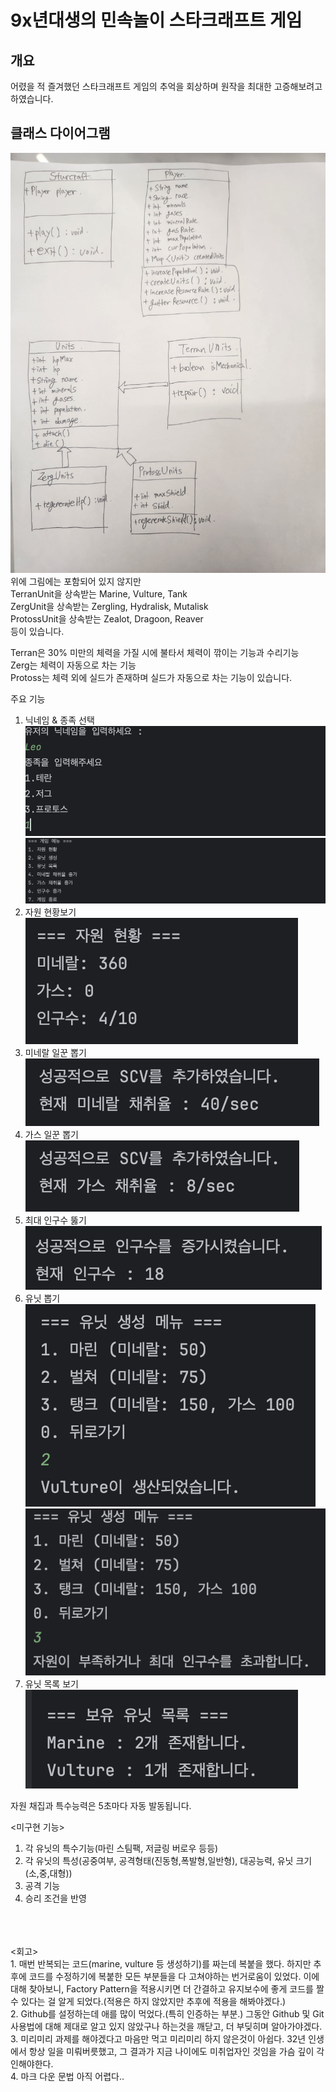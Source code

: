 # <h1> 9x년대생의 민속놀이 스타크래프트 게임 </h1>

<h2>개요</h2>
어렸을 적 즐겨했던 스타크래프트 게임의 추억을 회상하며 원작을 최대한 고증해보려고 하였습니다.

<h2>클래스 다이어그램</h2>

![클래스 다이어그램](KakaoTalk_Photo_2025-02-02-22-14-32.jpeg)
위에 그림에는 포함되어 있지 않지만
<br/>
TerranUnit을 상속받는 Marine, Vulture, Tank
<br/>
ZergUnit을 상속받는 Zergling, Hydralisk, Mutalisk
<br/>
ProtossUnit을 상속받는 Zealot, Dragoon, Reaver
<br/>
등이 있습니다.

Terran은 30% 미만의 체력을 가질 시에 불타서 체력이 깎이는 기능과 수리기능
<br/>
Zerg는 체력이 자동으로 차는 기능
<br/>
Protoss는 체력 외에 실드가 존재하며 실드가 자동으로 차는 기능이 있습니다.
<br/>

주요 기능
1. 닉네임 & 종족 선택<br/>
![게임 시작](https://github.com/100-hours-a-week/2-leo-kim-cli-program/blob/main/%E1%84%80%E1%85%A6%E1%84%8B%E1%85%B5%E1%86%B7_%E1%84%89%E1%85%B5%E1%84%8C%E1%85%A1%E1%86%A8.png)<br/>
![게임 화면](https://github.com/100-hours-a-week/2-leo-kim-cli-program/blob/main/%E1%84%80%E1%85%A6%E1%84%8B%E1%85%B5%E1%86%B7_%E1%84%92%E1%85%AA%E1%84%86%E1%85%A7%E1%86%AB.png)<br/>
2. 자원 현황보기<br/>
![자원 상황 보기](https://github.com/100-hours-a-week/2-leo-kim-cli-program/blob/main/%E1%84%8C%E1%85%A1%E1%84%8B%E1%85%AF%E1%86%AB_%E1%84%89%E1%85%A1%E1%86%BC%E1%84%92%E1%85%AA%E1%86%BC.png)<br/>
3. 미네랄 일꾼 뽑기<br/>
![미네랄 일꾼 뽑기](https://github.com/100-hours-a-week/2-leo-kim-cli-program/blob/main/%E1%84%86%E1%85%B5%E1%84%82%E1%85%A6%E1%84%85%E1%85%A1%E1%86%AF_%E1%84%8E%E1%85%A2%E1%84%8E%E1%85%B1%E1%84%8B%E1%85%B2%E1%86%AF.png)<br/>
4. 가스 일꾼 뽑기<br/>
![가스 일꾼 뽑기](https://github.com/100-hours-a-week/2-leo-kim-cli-program/blob/main/%E1%84%80%E1%85%A1%E1%84%89%E1%85%B3_%E1%84%8E%E1%85%A2%E1%84%8E%E1%85%B1%E1%84%8B%E1%85%B2%E1%86%AF.png)<br/>
5. 최대 인구수 뚫기<br/>
![최대 인구수 증가](https://github.com/100-hours-a-week/2-leo-kim-cli-program/blob/main/%E1%84%8E%E1%85%AC%E1%84%83%E1%85%A2_%E1%84%8B%E1%85%B5%E1%86%AB%E1%84%80%E1%85%AE%E1%84%89%E1%85%AE_%E1%84%8C%E1%85%B3%E1%86%BC%E1%84%80%E1%85%A1.png)<br/>
6. 유닛 뽑기<br/>
![유닛 생성](https://github.com/100-hours-a-week/2-leo-kim-cli-program/blob/main/%E1%84%8B%E1%85%B2%E1%84%82%E1%85%B5%E1%86%BA_%E1%84%89%E1%85%A2%E1%86%BC%E1%84%89%E1%85%A5%E1%86%BC.png)<br/>
![유닛 생성 불가](https://github.com/100-hours-a-week/2-leo-kim-cli-program/blob/main/%E1%84%8B%E1%85%B2%E1%84%82%E1%85%B5%E1%86%BA_%E1%84%89%E1%85%A2%E1%86%BC%E1%84%89%E1%85%A5%E1%86%BC2.png)<br/>
7. 유닛 목록 보기<br/>
![유닛 목록](https://github.com/100-hours-a-week/2-leo-kim-cli-program/blob/main/%E1%84%8B%E1%85%B2%E1%84%82%E1%85%B5%E1%86%BA_%E1%84%86%E1%85%A9%E1%86%A8%E1%84%85%E1%85%A9%E1%86%A8_%E1%84%87%E1%85%A9%E1%84%80%E1%85%B5.png)<br/>

  

자원 채집과 특수능력은 5초마다 자동 발동됩니다.

<미구현 기능>
1. 각 유닛의 특수기능(마린 스팀팩, 저글링 버로우 등등)
2. 각 유닛의 특성(공중여부, 공격형태(진동형,폭발형,일반형), 대공능력, 유닛 크기(소,중,대형))
3. 공격 기능
4. 승리 조건을 반영
<br/>
<br/>
<br/>
<회고>
<br/>
1. 매번 반복되는 코드(marine, vulture 등 생성하기)를 짜는데 복붙을 했다. 하지만 추후에 코드를 수정하기에 복붙한 모든 부분들을 다 고쳐야하는 번거로움이 있었다. 이에 대해 찾아보니, Factory Pattern을 적용시키면 더 간결하고 유지보수에 좋게 코드를 짤 수 있다는 걸 알게 되었다.(적용은 하지 않았지만 추후에 적용을 해봐야겠다.)<br/>
2. Github를 설정하는데 애를 많이 먹었다.(특히 인증하는 부분.) 그동안 Github 및 Git 사용법에 대해 제대로 알고 있지 않았구나 하는것을 깨닫고, 더 부딪히며 알아가야겠다.<br/>
3. 미리미리 과제를 해야겠다고 마음만 먹고 미리미리 하지 않은것이 아쉽다. 32년 인생에서 항상 일을 미뤄버릇했고, 그 결과가 지금 나이에도 미취업자인 것임을 가슴 깊이 각인해야한다.<br/>
4. 마크 다운 문법 아직 어렵다..

